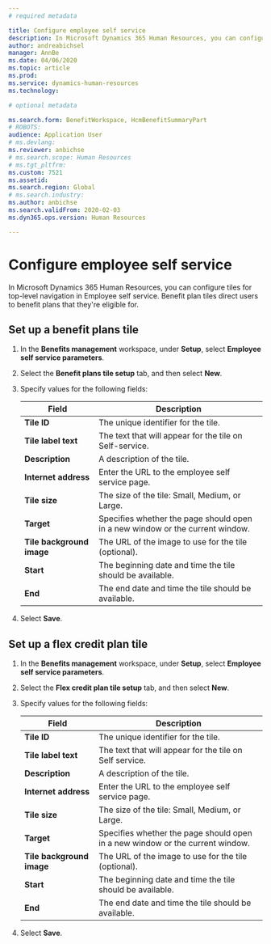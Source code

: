 ```yaml
---
# required metadata

title: Configure employee self service
description: In Microsoft Dynamics 365 Human Resources, you can configure tiles for top-level navigation in Employee self service.
author: andreabichsel
manager: AnnBe
ms.date: 04/06/2020
ms.topic: article
ms.prod: 
ms.service: dynamics-human-resources
ms.technology: 

# optional metadata

ms.search.form: BenefitWorkspace, HcmBenefitSummaryPart
# ROBOTS: 
audience: Application User
# ms.devlang: 
ms.reviewer: anbichse
# ms.search.scope: Human Resources
# ms.tgt_pltfrm: 
ms.custom: 7521
ms.assetid: 
ms.search.region: Global
# ms.search.industry: 
ms.author: anbichse
ms.search.validFrom: 2020-02-03
ms.dyn365.ops.version: Human Resources

---
```


# Configure employee self service

In Microsoft Dynamics 365 Human Resources, you can configure tiles for top-level navigation in Employee self service. Benefit plan tiles direct users to benefit plans that they're eligible for.

## Set up a benefit plans tile

1. In the **Benefits management** workspace, under **Setup**, select **Employee self service parameters**.

2. Select the **Benefit plans tile setup** tab, and then select **New**.

3. Specify values for the following fields:

   | Field | Description |
   | --- | --- |
   | **Tile ID** | The unique identifier for the tile. |
   | **Tile label text** | The text that will appear for the tile on Self-service. |
   | **Description** | A description of the tile. |
   | **Internet address** | Enter the URL to the employee self service page. |
   | **Tile size** | The size of the tile: Small, Medium, or Large. |
   | **Target** | Specifies whether the page should open in a new window or the current window. |
   | **Tile background image** | The URL of the image to use for the tile (optional). |
   | **Start** | The beginning date and time the tile should be available. |
   | **End** | The end date and time the tile should be available. |

4. Select **Save**.

## Set up a flex credit plan tile

1. In the **Benefits management** workspace, under **Setup**, select **Employee self service parameters**.

2. Select the **Flex credit plan tile setup** tab, and then select **New**.

3. Specify values for the following fields:

   | Field | Description |
   | --- | --- |
   | **Tile ID** | The unique identifier for the tile. |
   | **Tile label text** | The text that will appear for the tile on Self service. |
   | **Description** | A description of the tile. |
   | **Internet address** | Enter the URL to the employee self service page. |
   | **Tile size** | The size of the tile: Small, Medium, or Large. |
   | **Target** | Specifies whether the page should open in a new window or the current window. |
   | **Tile background image** | The URL of the image to use for the tile (optional). |
   | **Start** | The beginning date and time the tile should be available. |
   | **End** | The end date and time the tile should be available. |

4. Select **Save**.
